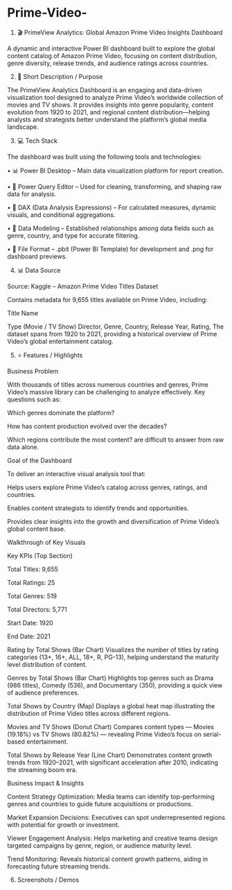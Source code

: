 # Prime-Video-

1. 🎬 PrimeView Analytics: Global Amazon Prime Video Insights Dashboard

A dynamic and interactive Power BI dashboard built to explore the global content catalog of Amazon Prime Video, focusing on content distribution, genre diversity, release trends, and audience ratings across countries.


2. 📝 Short Description / Purpose

The PrimeView Analytics Dashboard is an engaging and data-driven visualization tool designed to analyze Prime Video’s worldwide collection of movies and TV shows.
It provides insights into genre popularity, content evolution from 1920 to 2021, and regional content distribution—helping analysts and strategists better understand the platform’s global media landscape.


3. 💻 Tech Stack

The dashboard was built using the following tools and technologies:

• 📊 Power BI Desktop – Main data visualization platform for report creation.

• 📂 Power Query Editor – Used for cleaning, transforming, and shaping raw data for analysis.

• 🧠 DAX (Data Analysis Expressions) – For calculated measures, dynamic visuals, and conditional aggregations.

• 📝 Data Modeling – Established relationships among data fields such as genre, country, and type for accurate filtering.

• 📁 File Format – .pbit (Power BI Template) for development and .png for dashboard previews.


4. 📊 Data Source

Source: Kaggle – Amazon Prime Video Titles Dataset

Contains metadata for 9,655 titles available on Prime Video, including:

Title Name

Type (Movie / TV Show)
Director,
Genre,
Country,
Release Year,
Rating,
The dataset spans from 1920 to 2021, providing a historical overview of Prime Video’s global entertainment catalog.


5. ⭐ Features / Highlights

Business Problem

With thousands of titles across numerous countries and genres, Prime Video’s massive library can be challenging to analyze effectively.
Key questions such as:

Which genres dominate the platform?

How has content production evolved over the decades?

Which regions contribute the most content?
are difficult to answer from raw data alone.


Goal of the Dashboard

To deliver an interactive visual analysis tool that:

Helps users explore Prime Video’s catalog across genres, ratings, and countries.

Enables content strategists to identify trends and opportunities.

Provides clear insights into the growth and diversification of Prime Video’s global content base.


Walkthrough of Key Visuals

Key KPIs (Top Section)

Total Titles: 9,655

Total Ratings: 25

Total Genres: 519

Total Directors: 5,771

Start Date: 1920

End Date: 2021

Rating by Total Shows (Bar Chart)
Visualizes the number of titles by rating categories (13+, 16+, ALL, 18+, R, PG-13), helping understand the maturity level distribution of content.

Genres by Total Shows (Bar Chart)
Highlights top genres such as Drama (986 titles), Comedy (536), and Documentary (350), providing a quick view of audience preferences.

Total Shows by Country (Map)
Displays a global heat map illustrating the distribution of Prime Video titles across different regions.

Movies and TV Shows (Donut Chart)
Compares content types — Movies (19.18%) vs TV Shows (80.82%) — revealing Prime Video’s focus on serial-based entertainment.

Total Shows by Release Year (Line Chart)
Demonstrates content growth trends from 1920–2021, with significant acceleration after 2010, indicating the streaming boom era.


Business Impact & Insights

Content Strategy Optimization:
Media teams can identify top-performing genres and countries to guide future acquisitions or productions.

Market Expansion Decisions:
Executives can spot underrepresented regions with potential for growth or investment.

Viewer Engagement Analysis:
Helps marketing and creative teams design targeted campaigns by genre, region, or audience maturity level.

Trend Monitoring:
Reveals historical content growth patterns, aiding in forecasting future streaming trends.


6. Screenshots / Demos

   







